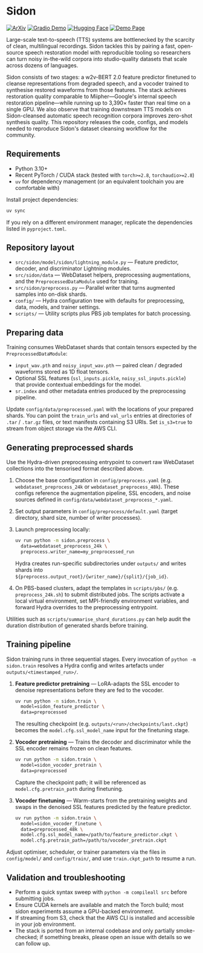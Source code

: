 # Sidon
[![ArXiv](https://img.shields.io/badge/arXiv-coming%20soon-b31b1b.svg)](https://arxiv.org/abs/TODO)
[![Gradio Demo](https://img.shields.io/badge/Gradio-demo%20coming%20soon-orange.svg)](https://gradio.live/TODO)
[![Hugging Face](https://img.shields.io/badge/Hugging%20Face-model%20coming%20soon-yellow.svg)](https://huggingface.co/TODO)
[![Demo Page](https://img.shields.io/badge/Website-coming%20soon-blue.svg)](https://sidon.audio/TODO)


Large-scale text-to-speech (TTS) systems are bottlenecked by the scarcity of clean, multilingual recordings. Sidon tackles this by pairing a fast, open-source speech restoration model with reproducible tooling so researchers can turn noisy in-the-wild corpora into studio-quality datasets that scale across dozens of languages.

Sidon consists of two stages: a w2v-BERT 2.0 feature predictor finetuned to cleanse representations from degraded speech, and a vocoder trained to synthesise restored waveforms from those features. The stack achieves restoration quality comparable to Miipher—Google's internal speech restoration pipeline—while running up to 3,390× faster than real time on a single GPU. We also observe that training downstream TTS models on Sidon-cleansed automatic speech recognition corpora improves zero-shot synthesis quality. This repository releases the code, configs, and models needed to reproduce Sidon's dataset cleansing workflow for the community.

## Requirements

- Python 3.10+
- Recent PyTorch / CUDA stack (tested with `torch>=2.8`, `torchaudio>=2.8`)
- `uv` for dependency management (or an equivalent toolchain you are
  comfortable with)

Install project dependencies:

```bash
uv sync
```

If you rely on a different environment manager, replicate the dependencies
listed in `pyproject.toml`.

## Repository layout

- `src/sidon/model/sidon/lightning_module.py` — Feature predictor, decoder, and
  discriminator Lightning modules.
- `src/sidon/data` — WebDataset helpers, preprocessing augmentations, and the
  `PreprocessedDataModule` used for training.
- `src/sidon/preprocess.py` — Parallel writer that turns augmented samples into
  on-disk shards.
- `config/` — Hydra configuration tree with defaults for preprocessing, data,
  models, and trainer settings.
- `scripts/` — Utility scripts plus PBS job templates for batch processing.

## Preparing data

Training consumes WebDataset shards that contain tensors expected by the
`PreprocessedDataModule`:

- `input_wav.pth` and `noisy_input_wav.pth` — paired clean / degraded waveforms
  stored as 1D float tensors.
- Optional SSL features (`ssl_inputs.pickle`, `noisy_ssl_inputs.pickle`) that
  provide contextual embeddings for the model.
- `sr.index` and other metadata entries produced by the preprocessing pipeline.

Update `config/data/preprocessed.yaml` with the locations of your prepared
shards. You can point the `train_urls` and `val_urls` entries at directories of
`.tar` / `.tar.gz` files, or text manifests containing S3 URIs. Set `is_s3=true` to stream from object storage via the AWS CLI.

## Generating preprocessed shards

Use the Hydra-driven preprocessing entrypoint to convert raw WebDataset
collections into the tensorised format described above.

1. Choose the base configuration in `config/preprocess.yaml` (e.g.
   `webdataset_preprocess_24k` or `webdataset_preprocess_48k`). These configs
   reference the augmentation pipeline, SSL encoders, and noise sources defined
   in `config/data/webdataset_preprocess_*.yaml`.
2. Set output parameters in `config/preprocess/default.yaml` (target directory,
   shard size, number of writer processes).
3. Launch preprocessing locally:

   ```bash
   uv run python -m sidon.preprocess \
     data=webdataset_preprocess_24k \
     preprocess.writer_name=my_preprocessed_run
   ```

   Hydra creates run-specific subdirectories under `outputs/` and writes shards
   into `${preprocess.output_root}/{writer_name}/{split}/{job_id}`.
4. On PBS-based clusters, adapt the templates in `scripts/pbs/` (e.g.
   `preprocess_24k.sh`) to submit distributed jobs. The scripts activate a local
   virtual environment, set MPI-friendly environment variables, and forward
   Hydra overrides to the preprocessing entrypoint.

Utilities such as `scripts/summarise_shard_durations.py` can help audit the
duration distribution of generated shards before training.

## Training pipeline

Sidon training runs in three sequential stages. Every invocation of
`python -m sidon.train` resolves a Hydra config and writes artefacts under
`outputs/<timestamped_run>/`.

1. **Feature predictor pretraining** — LoRA-adapts the SSL encoder to denoise
   representations before they are fed to the vocoder.

   ```bash
   uv run python -m sidon.train \
     model=sidon_feature_predictor \
     data=preprocessed
   ```

   The resulting checkpoint (e.g. `outputs/<run>/checkpoints/last.ckpt`) becomes
   the `model.cfg.ssl_model_name` input for the finetuning stage.

2. **Vocoder pretraining** — Trains the decoder and discriminator while the SSL
   encoder remains frozen on clean features.

   ```bash
   uv run python -m sidon.train \
     model=sidon_vocoder_pretrain \
     data=preprocessed
   ```

   Capture the checkpoint path; it will be referenced as `model.cfg.pretrain_path`
   during finetuning.

3. **Vocoder finetuning** — Warm-starts from the pretraining weights and swaps
   in the denoised SSL features predicted by the feature predictor.

   ```bash
   uv run python -m sidon.train \
     model=sidon_vocoder_finetune \
     data=preprocessed_48k \
     model.cfg.ssl_model_name=/path/to/feature_predictor.ckpt \
     model.cfg.pretrain_path=/path/to/vocoder_pretrain.ckpt
   ```

Adjust optimiser, scheduler, or trainer parameters via the files in
`config/model/` and `config/train/`, and use `train.ckpt_path` to resume a run.

## Validation and troubleshooting

- Perform a quick syntax sweep with `python -m compileall src` before submitting
  jobs.
- Ensure CUDA kernels are available and match the Torch build; most sidon
  experiments assume a GPU-backed environment.
- If streaming from S3, check that the AWS CLI is installed and accessible in
  your job environment.
- The stack is ported from an internal codebase and only partially smoke-checked; if something breaks, please open an issue with details so we can follow up.
